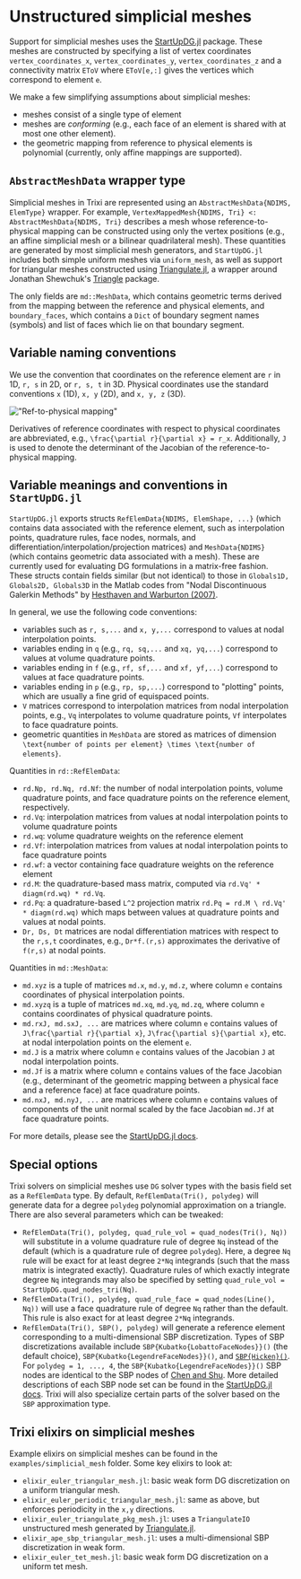# Unstructured simplicial meshes

Support for simplicial meshes uses the [StartUpDG.jl](https://github.com/jlchan/StartUpDG.jl)
package. These meshes are constructed by specifying a list of vertex coordinates `vertex_coordinates_x`,
`vertex_coordinates_y`, `vertex_coordinates_z` and a connectivity matrix `EToV` where `EToV[e,:]`
gives the vertices which correspond to element `e`.

We make a few simplifying assumptions about simplicial meshes:
* meshes consist of a single type of element
* meshes are _conforming_ (e.g., each face of an element is shared with at most one other element).
* the geometric mapping from reference to physical elements is polynomial (currently, only affine
  mappings are supported).

## `AbstractMeshData` wrapper type

Simplicial meshes in Trixi are represented using an `AbstractMeshData{NDIMS, ElemType}` wrapper.
For example, `VertexMappedMesh{NDIMS, Tri} <: AbstractMeshData{NDIMS, Tri}` describes a mesh whose
reference-to-physical mapping can be constructed using only the vertex positions (e.g., an affine
simplicial mesh or a bilinear quadrilateral mesh). These quantities are generated by most simplicial
mesh generators, and `StartUpDG.jl` includes both simple uniform meshes via `uniform_mesh`, as
well as support for triangular meshes constructed using
[Triangulate.jl](https://github.com/JuliaGeometry/Triangulate.jl), a wrapper around Jonathan Shewchuk's
[Triangle](https://www.cs.cmu.edu/~quake/triangle.html) package.

The only fields are `md::MeshData`, which contains geometric terms derived from the mapping between
the reference and physical elements, and `boundary_faces`, which contains a `Dict` of boundary
segment names (symbols) and list of faces which lie on that boundary segment.

## Variable naming conventions

We use the convention that coordinates on the reference element are ``r`` in 1D, ``r, s`` in 2D,
or ``r, s, t`` in 3D. Physical coordinates use the standard conventions ``x`` (1D), 
``x, y`` (2D), and ``x, y, z`` (3D).

!["Ref-to-physical mapping"](https://user-images.githubusercontent.com/1156048/124361389-a2841380-dbf4-11eb-8ee4-33e71109c8bb.png)

Derivatives of reference coordinates with respect to physical coordinates are abbreviated, e.g.,
``\frac{\partial r}{\partial x} = r_x``. Additionally, ``J`` is used to denote the determinant of
the Jacobian of the reference-to-physical mapping.

## Variable meanings and conventions in `StartUpDG.jl`

`StartUpDG.jl` exports structs `RefElemData{NDIMS, ElemShape, ...}` (which contains data associated
with the reference element, such as interpolation points, quadrature rules, face nodes, normals,
and differentiation/interpolation/projection matrices) and `MeshData{NDIMS}` (which contains geometric
data associated with a mesh). These are currently used for evaluating DG formulations in a matrix-free
fashion. These structs contain fields similar (but not identical) to those in
`Globals1D, Globals2D, Globals3D` in the Matlab codes from "Nodal Discontinuous Galerkin Methods"
by [Hesthaven and Warburton (2007)](https://doi.org/10.1007/978-0-387-72067-8).

In general, we use the following code conventions:
* variables such as `r, s,...` and `x, y,...` correspond to values at nodal interpolation points.
* variables ending in `q` (e.g., `rq, sq,...` and `xq, yq,...`) correspond to values at volume
  quadrature points.
* variables ending in `f` (e.g., `rf, sf,...` and `xf, yf,...`) correspond to values at face
  quadrature points.
* variables ending in `p` (e.g., `rp, sp,...`) correspond to "plotting" points, which are usually
  a fine grid of equispaced points.
* `V` matrices correspond to interpolation matrices from nodal interpolation points, e.g., `Vq`
  interpolates to volume quadrature points, `Vf` interpolates to face quadrature points.
* geometric quantities in `MeshData` are stored as matrices of dimension
  ``\text{number of points per element} \times \text{number of elements}``.

Quantities in `rd::RefElemData`:
* `rd.Np, rd.Nq, rd.Nf`: the number of nodal interpolation points, volume quadrature points, and
  face quadrature points on the reference element, respectively.
* `rd.Vq`: interpolation matrices from values at nodal interpolation points to volume quadrature points
* `rd.wq`: volume quadrature weights on the reference element
* `rd.Vf`: interpolation matrices from values at nodal interpolation points to face quadrature points
* `rd.wf`: a vector containing face quadrature weights on the reference element
* `rd.M`: the quadrature-based mass matrix, computed via `rd.Vq' * diagm(rd.wq) * rd.Vq`.
* `rd.Pq`: a quadrature-based ``L^2`` projection matrix `rd.Pq = rd.M \ rd.Vq' * diagm(rd.wq)`
  which maps between values at quadrature points and values at nodal points.
* `Dr, Ds, Dt` matrices are nodal differentiation matrices with respect to the ``r,s,t`` coordinates,
  e.g., `Dr*f.(r,s)` approximates the derivative of ``f(r,s)`` at nodal points.

Quantities in `md::MeshData`:
* `md.xyz` is a tuple of matrices `md.x`, `md.y`, `md.z`, where column `e` contains coordinates of
  physical interpolation points.
* `md.xyzq` is a tuple of matrices `md.xq`, `md.yq`, `md.zq`, where column `e` contains coordinates
  of physical quadrature points.
* `md.rxJ, md.sxJ, ...` are matrices where column `e` contains values of
  ``J\frac{\partial r}{\partial x}``, ``J\frac{\partial s}{\partial x}``, etc. at nodal interpolation
  points on the element `e`.
* `md.J` is a matrix where column `e` contains values of the Jacobian ``J`` at nodal interpolation points.
* `md.Jf` is a matrix where column `e` contains values of the face Jacobian (e.g., determinant of
  the geometric mapping between a physical face and a reference face) at face quadrature points.
* `md.nxJ, md.nyJ, ...` are matrices where column `e` contains values of components of the unit
  normal scaled by the face Jacobian `md.Jf` at face quadrature points.

For more details, please see the [StartUpDG.jl docs](https://jlchan.github.io/StartUpDG.jl/dev/).

## Special options

Trixi solvers on simplicial meshes use `DG` solver types with the basis field set as a `RefElemData`
type. By default, `RefElemData(Tri(), polydeg)` will generate data for a degree `polydeg` polynomial
approximation on a triangle. There are also several parameters which can be tweaked:

* `RefElemData(Tri(), polydeg, quad_rule_vol = quad_nodes(Tri(), Nq))` will substitute in a volume
quadrature rule of degree `Nq` instead of the default (which is a quadrature rule of degree `polydeg`).
Here, a degree `Nq` rule will be exact for at least degree `2*Nq` integrands (such that the mass
matrix is integrated exactly). Quadrature rules of which exactly integrate degree `Nq` integrands
may also be specified by setting `quad_rule_vol = StartUpDG.quad_nodes_tri(Nq)`.
* `RefElemData(Tri(), polydeg, quad_rule_face = quad_nodes(Line(), Nq))` will use a face quadrature rule
of degree `Nq` rather than the default. This rule is also exact for at least degree `2*Nq` integrands.
* `RefElemData(Tri(), SBP(), polydeg)` will generate a reference element corresponding to a
multi-dimensional SBP discretization. Types of SBP discretizations available include
`SBP{Kubatko{LobattoFaceNodes}}()` (the default choice), `SBP{Kubatko{LegendreFaceNodes}}()`, and
[`SBP{Hicken}()`](https://doi.org/10.1007/s10915-020-01154-8). For `polydeg = 1, ..., 4`, the
`SBP{Kubatko{LegendreFaceNodes}}()` SBP nodes are identical to the SBP nodes of
[Chen and Shu](https://doi.org/10.1016/j.jcp.2017.05.025).
More detailed descriptions of each SBP node set can be found in the
[StartUpDG.jl docs](https://jlchan.github.io/StartUpDG.jl/dev/RefElemData/#RefElemData-based-on-SBP-finite-differences).
Trixi will also specialize certain parts of the solver based on the `SBP` approximation type.

## Trixi elixirs on simplicial meshes

Example elixirs on simplicial meshes can be found in the `examples/simplicial_mesh` folder.
Some key elixirs to look at:

* `elixir_euler_triangular_mesh.jl`: basic weak form DG discretization on a uniform triangular mesh.
* `elixir_euler_periodic_triangular_mesh.jl`: same as above, but enforces periodicity in the ``x,y`` directions.
* `elixir_euler_triangulate_pkg_mesh.jl`: uses a `TriangulateIO` unstructured mesh generated by 
  [Triangulate.jl](https://github.com/JuliaGeometry/Triangulate.jl).
* `elixir_ape_sbp_triangular_mesh.jl`: uses a multi-dimensional SBP discretization in weak form.
* `elixir_euler_tet_mesh.jl`: basic weak form DG discretization on a uniform tet mesh.
